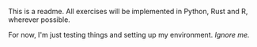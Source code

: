 This is a readme. All exercises will be implemented in Python, Rust and R, wherever possible.

For now, I'm just testing things and setting up my environment. *Ignore me.*